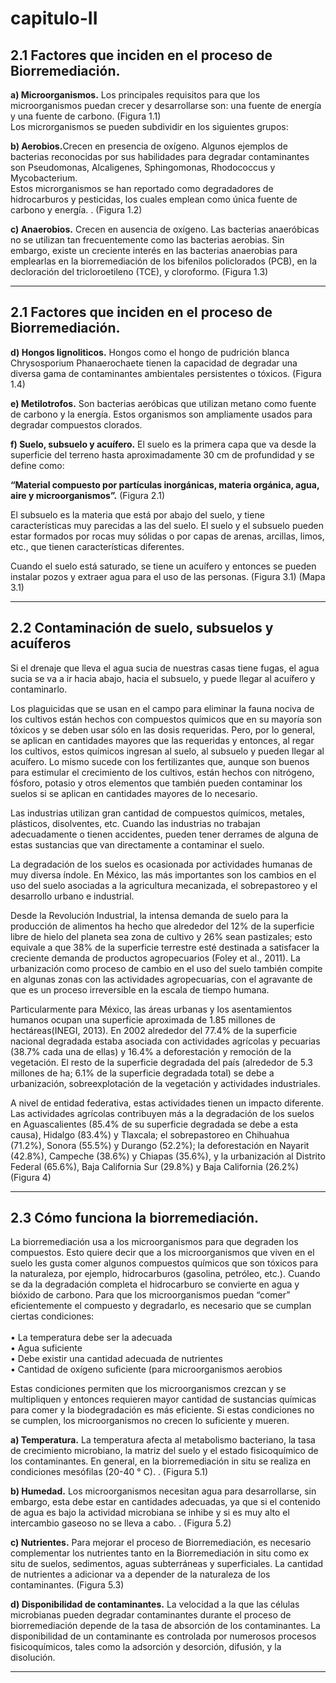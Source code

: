 # capitulo-II
<html>
<head>
	<title>
		Capitulo II Proceso y Análisis </title>
</head>
<body>
<h2>
	<b>2.1 Factores que inciden en el proceso de Biorremediación.</b>
</h2>
<p> 
	<b>a) Microorganismos.</b> Los principales requisitos para que los
microorganismos puedan crecer y desarrollarse son: una fuente de
energía y una fuente de carbono. (Figura 1.1)
<br>Los microrganismos se pueden subdividir en los siguientes grupos:<br>
</p>
<p>
	<b>b) Aerobios.</b>Crecen en presencia de oxígeno. Algunos ejemplos de bacterias reconocidas por sus habilidades para degradar contaminantes son Pseudomonas, Alcaligenes, Sphingomonas, Rhodococcus y Mycobacterium. <br>Estos microrganismos se han reportado como degradadores de hidrocarburos y pesticidas, los cuales emplean como única fuente de carbono y energía. . (Figura 1.2)<br>
</p>
<p>
<b>c) Anaerobios.</b> Crecen en ausencia de oxígeno. Las bacterias
anaeróbicas no se utilizan tan frecuentemente como las bacterias
aerobias. Sin embargo, existe un creciente interés en las bacterias
anaerobias para emplearlas en la biorremediación de los bifenilos
policlorados (PCB), en la decloración del tricloroetileno (TCE), y
cloroformo. (Figura 1.3)
</p>
<hr>
<h2>
	<b>2.1 Factores que inciden en el proceso de Biorremediación.</b>
</h2>
<p><b>d) Hongos lignoliticos.</b> Hongos como el hongo de pudrición blanca
Chrysosporium Phanaerochaete tienen la capacidad de degradar una
diversa gama de contaminantes ambientales persistentes o tóxicos.
(Figura 1.4)
</p>
<p>
<b>e) Metilotrofos.</b> Son bacterias aeróbicas que utilizan metano como fuente de
carbono y la energía. Estos organismos son ampliamente usados para degradar
compuestos clorados.
</p>
<p>
<b>f) Suelo, subsuelo y acuífero.</b> El suelo es la primera capa que
va desde la superficie del terreno hasta aproximadamente 30 cm
de profundidad y se define como:
</p>
<p>
<b>“Material compuesto por partículas inorgánicas, materia
orgánica, agua, aire y microorganismos”.</b> (Figura 2.1)
</p>
<p>
El subsuelo es la materia que está por abajo del suelo, y tiene características muy parecidas a las del suelo. El suelo y el subsuelo pueden estar formados por rocas muy sólidas o por capas de arenas, arcillas, limos, etc., que tienen características
diferentes.
</p>
<p>
Cuando el suelo está saturado, se tiene un acuífero y entonces se pueden instalar pozos y extraer agua para el uso de las personas. (Figura 3.1) (Mapa 3.1) </p>
<hr>
<h2>
	<b>2.2 Contaminación de suelo, subsuelos y acuíferos</b>
</h2>
<p>
	Si el drenaje que lleva el agua sucia de nuestras casas tiene fugas, el agua sucia se va a ir hacia abajo, hacia el subsuelo, y puede llegar al acuífero y contaminarlo.</p>
<p>
Los plaguicidas que se usan en el campo para eliminar la fauna nociva de los cultivos están hechos con compuestos químicos que en su mayoría son tóxicos y se deben usar sólo en las dosis requeridas. Pero, por lo general, se aplican en cantidades mayores que las requeridas y entonces, al regar los cultivos, estos químicos ingresan al suelo, al subsuelo y pueden llegar al acuífero. Lo mismo sucede con los fertilizantes que, aunque son buenos para estimular el crecimiento de los cultivos, están hechos con nitrógeno, fósforo, potasio y otros elementos que también pueden contaminar los suelos si se aplican en cantidades mayores de lo necesario.
</p>
<p>
	Las industrias utilizan gran cantidad de compuestos químicos, metales, plásticos, disolventes, etc. Cuando las industrias no trabajan adecuadamente o tienen accidentes, pueden tener derrames de alguna de estas sustancias que van directamente a contaminar el suelo.
</p> 
<p>
La degradación de los suelos es ocasionada por actividades humanas de muy diversa índole. En México, las más importantes son los cambios en el uso del suelo asociadas a la agricultura mecanizada, el sobrepastoreo y el desarrollo urbano e industrial.
</p>
<p>
	Desde la Revolución Industrial, la intensa demanda de suelo para la producción de alimentos ha hecho que alrededor del 12% de la superficie libre de hielo del planeta sea zona de cultivo y 26% sean pastizales; esto equivale a que 38% de la superficie terrestre esté destinada a satisfacer la creciente demanda de productos agropecuarios (Foley et al., 2011). La urbanización como proceso de cambio en el uso del suelo también compite en algunas zonas con las actividades agropecuarias, con el agravante de que es un proceso irreversible en la escala de tiempo humana.
</p>
<p>
	Particularmente para México, las áreas urbanas y los asentamientos humanos ocupan una superficie aproximada de 1.85 millones de hectáreas(INEGI, 2013). En 2002 alrededor del 77.4% de la superficie nacional degradada estaba asociada con actividades agrícolas y pecuarias (38.7% cada una de ellas) y 16.4% a deforestación y remoción de la vegetación. El resto de la superficie degradada del país (alrededor de 5.3 millones de ha; 6.1% de la superficie degradada total) se debe a urbanización, sobreexplotación de la vegetación y actividades industriales.	
</p>
<p>
	A nivel de entidad federativa, estas actividades tienen un impacto diferente. Las actividades agrícolas contribuyen más a la degradación de los suelos en Aguascalientes (85.4% de su superficie degradada se debe a esta causa), Hidalgo (83.4%) y Tlaxcala; el sobrepastoreo en Chihuahua (71.2%), Sonora (55.5%) y Durango (52.2%); la deforestación en Nayarit (42.8%), Campeche (38.6%) y Chiapas (35.6%), y la urbanización al Distrito Federal (65.6%), Baja California Sur (29.8%) y Baja California (26.2%)(Figura 4)

</p>
<hr>
<h2>
	<b>2.3 Cómo funciona la biorremediación.</b>
</h2>
<p>
	La biorremediación usa a los microorganismos para que degraden los compuestos. Esto quiere decir que a los microorganismos que viven en el suelo les gusta comer algunos compuestos químicos que son tóxicos para la naturaleza, por ejemplo, hidrocarburos (gasolina, petróleo, etc.). Cuando se da la degradación completa el hidrocarburo se convierte en agua y bióxido de carbono.
	Para que los microorganismos puedan “comer” eficientemente el compuesto y degradarlo, es necesario que se cumplan ciertas condiciones:<br>
<br>	• La temperatura debe ser la adecuada
<br>	• Agua suficiente
<br>	• Debe existir una cantidad adecuada de nutrientes
<br>	• Cantidad de oxígeno suficiente (para microorganismos aerobios
</p>
<p>
	Estas condiciones permiten que los microorganismos crezcan y se multipliquen y entonces requieren mayor cantidad de sustancias químicas para comer y la biodegradación es más eficiente. Si estas condiciones no se cumplen, los microorganismos no crecen lo suficiente y mueren.
</p>
<p>
	<b>a) Temperatura.</b> La temperatura afecta al metabolismo bacteriano, la tasa de crecimiento microbiano, la matriz del suelo y el estado fisicoquímico de los contaminantes. En general, en la biorremediación in situ se realiza en condiciones mesófilas (20-40 ° C). . (Figura 5.1)
</p>
<p>
	<b>b) Humedad.</b> Los microorganismos necesitan agua para desarrollarse, sin embargo, esta debe estar en cantidades adecuadas, ya que si el contenido de agua es bajo la actividad microbiana se inhibe y si es muy alto el intercambio gaseoso no se lleva a cabo. . (Figura 5.2)
</p>
<p>
	<b>c) Nutrientes.</b> Para mejorar el proceso de Biorremediación, es necesario complementar los nutrientes tanto en la Biorremediación in situ como ex situ de suelos, sedimentos, aguas subterráneas y superficiales. La cantidad de nutrientes a adicionar va a depender de la naturaleza de los contaminantes. (Figura 5.3)
</p>
<p>
	<b>d) Disponibilidad de contaminantes.</b> La velocidad a la que las células microbianas pueden degradar contaminantes durante el proceso de biorremediación depende de la tasa de absorción de los contaminantes. La disponibilidad de un contaminante es controlada por numerosos procesos fisicoquímicos, tales como la adsorción y desorción, difusión, y la disolución.
</p>
<hr>
</body>
</html>
